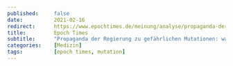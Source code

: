 ```yaml
---
published:     false
date:          2021-02-16
redirect:      https://www.epochtimes.de/meinung/analyse/propaganda-der-regierung-zu-gefaehrlichen-mutationen-wahr-oder-unwahr-a3449667.html
title:         Epoch Times
subtitle:      "Propaganda der Regierung zu gefährlichen Mutationen: wahr oder unwahr?"
categories:    [Medizin]
tags:          [epoch times, mutation]
---
```

